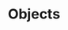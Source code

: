 ---
title: "Objects"
linkTitle: "Objects"
description: "Information related to what a object is."
weight: 800
---